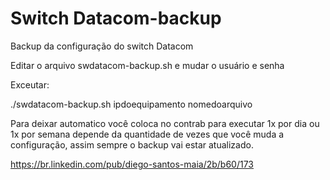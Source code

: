 # Switch Datacom-backup
Backup da configuração do switch Datacom

Editar o arquivo swdatacom-backup.sh e mudar o usuário e senha

Exceutar:

./swdatacom-backup.sh ipdoequipamento nomedoarquivo


Para deixar automatico você coloca no contrab para executar 1x por dia ou 1x por semana
depende da quantidade de vezes que você muda a configuração, assim sempre o backup vai
estar atualizado.


https://br.linkedin.com/pub/diego-santos-maia/2b/b60/173
